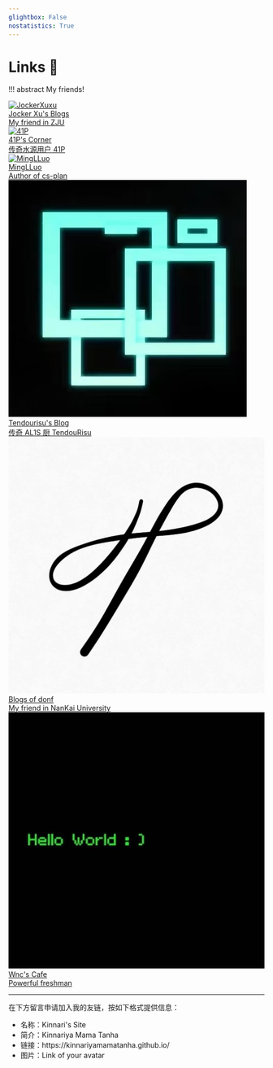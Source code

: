 ```yaml
---
glightbox: False
nostatistics: True
---
```


# Links 🥰

!!! abstract
    My friends!

<div class="flink-list">

<div class="flink-list-item">
    <a href="https://jokerxuxu.github.io/" title="JockerXuxu" target="_blank">
        <div class="flink-item-icon">
            <img src="https://jokerxuxu.github.io/medias/logo.png" alt="JockerXuxu">
        </div>
        <div class="flink-item-name heti-skip">Jocker Xu's Blogs</div>
        <div class="flink-item-desc">My friend in ZJU</div>
    </a>
</div>

<div class="flink-list-item">
    <a href="https://qiushao-e.github.io/" title="41P" target="_blank">
        <div class="flink-item-icon">
            <img src="https://qiushao-e.github.io/img/syq.jpg" alt="41P">
        </div>
        <div class="flink-item-name heti-skip">41P's Corner</div>
        <div class="flink-item-desc">传奇水源用户 41P</div>
    </a>
</div>

<div class="flink-list-item">
    <a href="https://minglluo.cn/" title="MingLLuo" target="_blank">
        <div class="flink-item-icon">
            <img src="https://avatars.githubusercontent.com/u/87021816?v=4" alt="MingLLuo">
        </div>
        <div class="flink-item-name heti-skip">MingLLuo</div>
        <div class="flink-item-desc">Author of cs-plan</div>
    </a>
</div>

<div class="flink-list-item">
    <a href="https://tendourisu.github.io/blog/" title="Tendourisu" target="_blank">
        <div class="flink-item-icon">
            <img src="https://raw.githubusercontent.com/Tendourisu/images/master/Tendourisuloop.jpg" alt="Tendourisu">
        </div>
        <div class="flink-item-name heti-skip">Tendourisu's Blog</div>
        <div class="flink-item-desc">传奇 AL1S 厨 TendouRisu</div>
    </a>
</div>

<div class="flink-list-item">
    <a href="https://DeepforThink.github.io/" title="DeepforThink" target="_blank">
        <div class="flink-item-icon">
            <img src="https://raw.githubusercontent.com/DeepforThink/DeepforThink.github.io/refs/heads/main/images/touxiang.png" alt="DeepforThink">
        </div>
        <div class="flink-item-name heti-skip">Blogs of donf</div>
        <div class="flink-item-desc">My friend in NanKai University</div>
    </a>
</div>

<div class="flink-list-item">
    <a href="https://wncfht.github.io/notes/" title="wnc" target="_blank">
        <div class="flink-item-icon">
            <img src="https://raw.githubusercontent.com/WncFht/picture/main/picture/logo.jpg" alt="wnc">
        </div>
        <div class="flink-item-name heti-skip">Wnc's Cafe</div>
        <div class="flink-item-desc">Powerful freshman</div>
    </a>
</div>

</div>

<hr><p>在下方留言申请加入我的友链，按如下格式提供信息：</p><ul><li>名称：Kinnari's Site</li><li>简介：Kinnariya Mama Tanha</li><li>链接：https://kinnariyamamatanha.github.io/</li><li>图片：Link of your avatar</li></ul>
